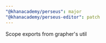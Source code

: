 ```yaml
---
"@khanacademy/perseus": major
"@khanacademy/perseus-editor": patch
---
```


Scope exports from grapher's util
